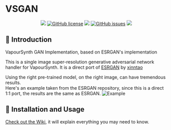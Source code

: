 # VSGAN

<p align="center">
<a href="https://python.org/"><img src="https://img.shields.io/badge/python-3.6%2B-informational?style=flat-square" /></a>
<a href="https://github.com/imPRAGMA/VSGAN/blob/master/LICENSE"><img alt="GitHub license" src="https://img.shields.io/github/license/imPRAGMA/VSGAN?style=flat-square"></a>
<a href="https://www.codacy.com/manual/imPRAGMA/VSGAN?utm_source=github.com&amp;utm_medium=referral&amp;utm_content=imPRAGMA/VSGAN&amp;utm_campaign=Badge_Grade"><img src="https://api.codacy.com/project/badge/Grade/1c7d12d0b4334efaa30c37eec3251b6a"/></a>
<a href="https://github.com/imPRAGMA/VSGAN/issues"><img alt="GitHub issues" src="https://img.shields.io/github/issues/imPRAGMA/VSGAN?style=flat-square"></a>
<a href="http://makeapullrequest.com"><img src="https://img.shields.io/badge/PRs-welcome-brightgreen.svg?style=flat-square"></a>
</p>

## :page_facing_up: Introduction

VapourSynth GAN Implementation, based on ESRGAN's implementation

This is a single image super-resolution generative adversarial network handler for VapourSynth.
It is a direct port of [ESRGAN](https://github.com/xinntao/ESRGAN) by [xinntao](https://github.com/xinntao)

Using the right pre-trained model, on the right image, can have tremendous results.  
Here's an example taken from the ESRGAN repository, since this is a direct 1:1 port, the results are the same as ESRGAN.
![Example](https://raw.githubusercontent.com/xinntao/ESRGAN/master/figures/baboon.jpg)

## :wrench: Installation and Usage
[Check out the Wiki](https://github.com/imPRAGMA/VSGAN/wiki), it will explain everything you may need to know.
